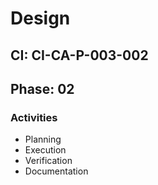 # Design

## CI: CI-CA-P-003-002
## Phase: 02

### Activities
- Planning
- Execution
- Verification
- Documentation
